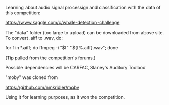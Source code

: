 Learning about audio signal processign and classification with the data of this
competition:

https://www.kaggle.com/c/whale-detection-challenge

The "data" folder (too large to upload) can be downloaded from above site.
To convert .aiff to .wav, do:

for f in *.aiff; do ffmpeg -i "$f" "${f%.aiff}.wav"; done

(Tip pulled from the competition's forums.)

Possible dependencies will be CARFAC, Slaney's Auditory Toolbox

"moby" was cloned from 

https://github.com/nmkridler/moby

Using it for learning purposes, as it won the competition.